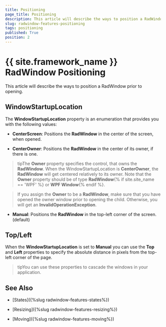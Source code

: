 ```yaml
---
title: Positioning
page_title: Positioning
description: This article will describe the ways to position a RadWindow prior to opening.
slug: radwindow-features-positioning
tags: positioning
published: True
position: 2
---
```


# {{ site.framework_name }} RadWindow Positioning

This article will describe the ways to position a RadWindow prior to opening.

## WindowStartupLocation

The __WindowStartupLocation__ property is an enumeration that provides you with the following values:

* __CenterScreen__: Positions the __RadWindow__ in the center of the screen, when opened.

* __CenterOwner__: Positions the __RadWindow__ in the center of its owner, if there is one.

>tipThe __Owner__ property specifies the control, that owns the __RadWindow__. When the WindowStartupLocation is __CenterOwner__, the __RadWindow__ will get centered relatively to its owner. Note that the __Owner__ property should be of type __RadWindow__{% if site.site_name == 'WPF' %} or __WPF Window__{% endif %}.

>If you assign the __Owner__ to be a __RadWindow__, make sure that you have opened the owner window prior to opening the child. Otherwise, you will get an __InvalidOperationException__.

* __Manual__: Positions the __RadWindow__ in the top-left corner of the screen. (default)

## Top/Left

When the __WindowStartupLocation__ is set to __Manual__ you can use the __Top__ and __Left__ properties to specify the absolute distance in pixels from the top-left corner of the page.

>tipYou can use these properties to cascade the windows in your application.

## See Also

 * [States]({%slug radwindow-features-states%})

 * [Resizing]({%slug radwindow-features-resizing%})

 * [Moving]({%slug radwindow-features-moving%})
